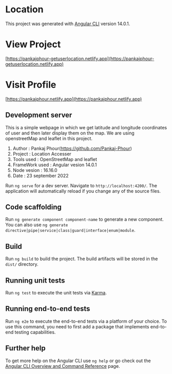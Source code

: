# Location

This project was generated with [Angular CLI](https://github.com/angular/angular-cli) version 14.0.1.
# View Project 
[https://pankajphour-getuserlocation.netlify.app](https://pankajphour-getuserlocation.netlify.app)
# Visit Profile 

[https://pankajphour.netlify.app](https://pankajphour.netlify.app)
## Development server

This is a simple webpage in which we get latitude and longitude coordinates of user and then later display them on the map. We are using openstreetMap and leaflet in this project.

1. Author : Pankaj Phour(https://github.com/Pankaj-Phour)
2. Project : Location Accesser
3. Tools used : OpenStreetMap and leaflet
4. FrameWork used : Angular vesion 14.0.1
5. Node vesion : 16.16.0
6. Date : 23 september 2022

Run `ng serve` for a dev server. Navigate to `http://localhost:4200/`. The application will automatically reload if you change any of the source files.

## Code scaffolding

Run `ng generate component component-name` to generate a new component. You can also use `ng generate directive|pipe|service|class|guard|interface|enum|module`.

## Build

Run `ng build` to build the project. The build artifacts will be stored in the `dist/` directory.

## Running unit tests

Run `ng test` to execute the unit tests via [Karma](https://karma-runner.github.io).

## Running end-to-end tests

Run `ng e2e` to execute the end-to-end tests via a platform of your choice. To use this command, you need to first add a package that implements end-to-end testing capabilities.

## Further help

To get more help on the Angular CLI use `ng help` or go check out the [Angular CLI Overview and Command Reference](https://angular.io/cli) page.
